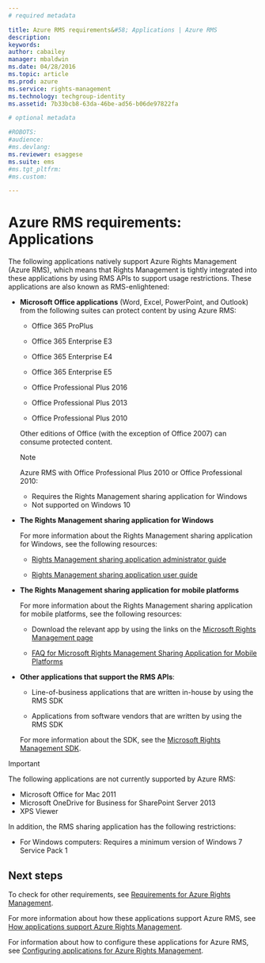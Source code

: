 ```yaml
---
# required metadata

title: Azure RMS requirements&#58; Applications | Azure RMS
description:
keywords:
author: cabailey
manager: mbaldwin
ms.date: 04/28/2016
ms.topic: article
ms.prod: azure
ms.service: rights-management
ms.technology: techgroup-identity
ms.assetid: 7b33bcb8-63da-46be-ad56-b06de97822fa

# optional metadata

#ROBOTS:
#audience:
#ms.devlang:
ms.reviewer: esaggese
ms.suite: ems
#ms.tgt_pltfrm:
#ms.custom:

---
```



# Azure RMS requirements: Applications

The following applications natively support Azure Rights Management (Azure RMS), which means that Rights Management is tightly integrated into these applications by using RMS APIs to support usage restrictions. These applications are also known as RMS-enlightened:

-   **Microsoft Office applications** (Word, Excel, PowerPoint, and Outlook) from the following suites can protect content by using Azure RMS:

    -   Office 365 ProPlus

    -   Office 365 Enterprise E3

    -   Office 365 Enterprise E4

    -   Office 365 Enterprise E5

    -   Office Professional Plus 2016

    -   Office Professional Plus 2013

    -   Office Professional Plus 2010

    Other editions of Office (with the exception of Office 2007) can consume protected content.

    > [!NOTE]
    > Azure RMS with Office Professional Plus 2010 or Office Professional 2010:
    > 
    > -   Requires the Rights Management sharing application for Windows
    > -   Not supported on Windows 10

-   **The Rights Management sharing application for Windows**

    For more information about the Rights Management sharing application for Windows, see the following resources:

    -   [Rights Management sharing application administrator guide](../rms-client/rights-management-sharing-application-administrator-guide.md)

    -   [Rights Management sharing application user guide](../rms-client/rights-management-sharing-application-user-guide.md)

-   **The Rights Management sharing application for mobile platforms**

    For more information about the Rights Management sharing application for mobile platforms, see the following resources:

    -   Download the relevant app by using the links on the [Microsoft Rights Management page](http://go.microsoft.com/fwlink/?LinkId=303970)
 
    -   [FAQ for Microsoft Rights Management Sharing Application for Mobile Platforms](https://technet.microsoft.com/dn451248)

-   **Other applications that support the RMS APIs**:

    -   Line-of-business applications that are written in-house by using the RMS SDK

    -   Applications from software vendors that are written by using the RMS SDK

    For more information about the SDK, see the [Microsoft Rights Management SDK](developers-guide.md).

> [!IMPORTANT]
> The following applications are not currently supported by Azure RMS:
> 
> -   Microsoft Office for Mac 2011
> -   Microsoft OneDrive for Business for SharePoint Server 2013
> -   XPS Viewer
> 
> In addition, the RMS sharing application has the following restrictions:
> 
> -   For Windows computers: Requires a minimum version of Windows 7 Service Pack 1


## Next steps
To check for other requirements, see [Requirements for Azure Rights Management](requirements-for-azure-rights-management.md).

For more information about how these applications support Azure RMS, see [How applications support Azure Rights Management](../understand-explore/how-applications-support-azure-rights-management.md).

For information about how to configure these applications for Azure RMS, see [Configuring applications for Azure Rights Management](../deploy-use/configuring-applications-for-azure-rights-management.md).